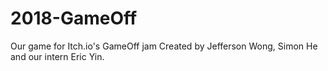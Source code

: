 # 2018-GameOff
Our game for Itch.io's GameOff jam 
Created by Jefferson Wong, Simon He and our intern Eric Yin.